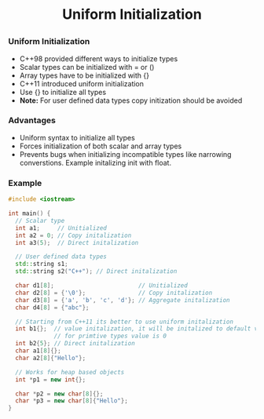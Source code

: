 <h1 style="text-align:center;"> Uniform Initialization </p>

### Uniform Initialization

- C++98 provided different ways to initialize types
- Scalar types can be initialized with = or ()
- Array types have to be initialized with {}
- C++11 introduced uniform initialization
- Use {} to initialize all types
- **Note:** For user defined data types copy initization should be avoided

### Advantages

- Uniform syntax to initialize all types
- Forces initialization of both scalar and array types
- Prevents bugs when initializing incompatible types like narrowing converstions. Example initalizing init with float.

### Example

```cpp
#include <iostream>

int main() {
  // Scalar type
  int a1;     // Unitialized
  int a2 = 0; // Copy initalization
  int a3(5);  // Direct initalization

  // User defined data types
  std::string s1;
  std::string s2("C++"); // Direct initalization

  char d1[8];                        // Unitialized
  char d2[8] = {'\0'};               // Copy initalization
  char d3[8] = {'a', 'b', 'c', 'd'}; // Aggregate initalization
  char d4[8] = {"abc"};

  // Starting from C++11 its better to use uniform initalization
  int b1{};  // value initalization, it will be initalized to default value and
             // for primtive types value is 0
  int b2{5}; // Direct initalization
  char a1[8]{};
  char a2[8]{"Hello"};

  // Works for heap based objects
  int *p1 = new int{};

  char *p2 = new char[8]{};
  char *p3 = new char[8]{"Hello"};
}
```
